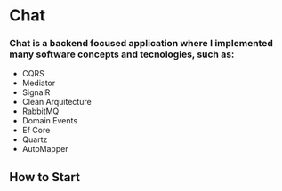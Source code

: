 # Chat
### Chat is a backend focused application where I implemented many software concepts and tecnologies, such as: 
* CQRS
* Mediator
* SignalR
* Clean Arquitecture
* RabbitMQ
* Domain Events
* Ef Core
* Quartz
* AutoMapper

## How to Start

